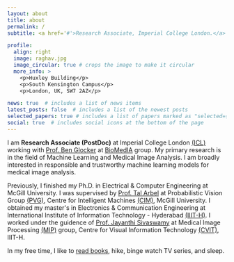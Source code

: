 ```yaml
---
layout: about
title: about
permalink: /
subtitle: <a href='#'>Research Associate, Imperial College London.</a>

profile:
  align: right
  image: raghav.jpg
  image_circular: true # crops the image to make it circular
  more_info: >
    <p>Huxley Building</p>
    <p>South Kensington Campus</p>
    <p>London, UK, SW7 2AZ</p>

news: true  # includes a list of news items
latest_posts: false  # includes a list of the newest posts
selected_papers: true # includes a list of papers marked as "selected={true}"
social: true  # includes social icons at the bottom of the page
---
```

I am **Research Associate (PostDoc)** at Imperial College London [(ICL)](https://www.imperial.ac.uk/) working with [Prof. Ben Glocker](http://wp.doc.ic.ac.uk/bglocker/) at [BioMedIA](https://biomedia.doc.ic.ac.uk/) group. My primary research is in the field of Machine Learning and Medical Image Analysis. I am broadly interested in responsible and trustworthy machine learning models for medical image analysis.

Previously, I finished my Ph.D. in Electrical & Computer Engineering at McGill University. I was supervised by [Prof. Tal Arbel](http://cim.mcgill.ca/~arbel) at Probabilistic Vision Group [(PVG)](http://cim.mcgill.ca/~pvg), Centre for Intelligent Machines [(CIM)](http://cim.mcgill.ca), McGill University.  I obtained my master's in Electronics & Communication Engineering at International Institute of Information Technology - Hyderabad [(IIIT-H)](http://iiit.ac.in). I worked under the guidence of [Prof. Jayanthi Sivaswamy](http://iiit.ac.in/people/faculty/jsivaswamy/) at Medical Image Processing [(MIP)](http://cvit.iiit.ac.in/projects/mip) group, Centre for Visual Information Technology [(CVIT)](http://cvit.iiit.ac.in), IIIT-H. 

In my free time, I like to [read books](https://www.goodreads.com/user/show/11985200-raghav-mehta), hike, binge watch TV series, and sleep.   

<!-- Write your biography here. Tell the world about yourself. Link to your favorite [subreddit](http://reddit.com). You can put a picture in, too. The code is already in, just name your picture `prof_pic.jpg` and put it in the `img/` folder.

Put your address / P.O. box / other info right below your picture. You can also disable any of these elements by editing `profile` property of the YAML header of your `_pages/about.md`. Edit `_bibliography/papers.bib` and Jekyll will render your [publications page](/al-folio/publications/) automatically.

Link to your social media connections, too. This theme is set up to use [Font Awesome icons](https://fontawesome.com/) and [Academicons](https://jpswalsh.github.io/academicons/), like the ones below. Add your Facebook, Twitter, LinkedIn, Google Scholar, or just disable all of them. -->